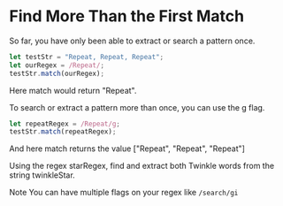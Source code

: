 # Find More Than the First Match

So far, you have only been able to extract or search a pattern once.

```js
let testStr = "Repeat, Repeat, Repeat";
let ourRegex = /Repeat/;
testStr.match(ourRegex);
```

Here match would return "Repeat".

To search or extract a pattern more than once, you can use the g flag.

```js
let repeatRegex = /Repeat/g;
testStr.match(repeatRegex);
```

And here match returns the value ["Repeat", "Repeat", "Repeat"]

Using the regex starRegex, find and extract both Twinkle words from the string twinkleStar.

Note
You can have multiple flags on your regex like `/search/gi`
